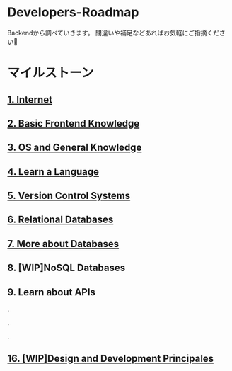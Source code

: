 # Developers-Roadmap

Backendから調べていきます。
間違いや補足などあればお気軽にご指摘ください🌼

# マイルストーン

## [1. Internet](https://github.com/shi6na/Developers-Roadmap/blob/master/01_internet.md)

## [2. Basic Frontend Knowledge](https://github.com/shi6na/Developers-Roadmap/blob/master/02_basic_frontend_knowledge/02_basic-frontend-knowledge.md)

## [3. OS and General Knowledge](https://github.com/shi6na/Developers-Roadmap/blob/master/03_os_and_general_knowledge/03_os_and_general_knowledge.md)

## [4. Learn a Language](https://github.com/shi6na/Developers-Roadmap/blob/master/04_learn_a_language/intro.md)

## [5. Version Control Systems](https://github.com/shi6na/Developers-Roadmap/blob/master/05_version_control_systems/git.md)

## [6. Relational Databases](https://github.com/shi6na/Developers-Roadmap/blob/master/06_relational_databases/intro.md)

## [7. More about Databases](https://github.com/shi6na/Developers-Roadmap/blob/master/07_more_about_databases/intro.md)

## 8. [WIP]NoSQL Databases

## 9. Learn about APIs

.

.

.

## [16. [WIP]Design and Development Principales](https://github.com/shi6na/Developers-Roadmap/blob/master/16_design_and_development_principles/intro.md)

